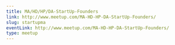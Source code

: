 ```yaml
---
title: MA/HD/HP/DA-StartUp-Founders
link: http://www.meetup.com/MA-HD-HP-DA-StartUp-Founders/
slug: startupma
eventLink: http://www.meetup.com/MA-HD-HP-DA-StartUp-Founders/
type: meetup
---
```

